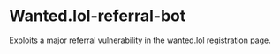 # Wanted.lol-referral-bot
Exploits a major referral vulnerability in the wanted.lol registration page.
